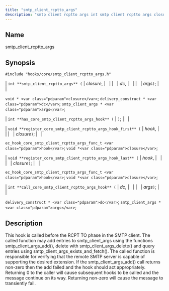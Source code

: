 ```yaml
---
title: "smtp_client_rcptto_args"
description: "smtp client rcptto args int smtp client rcptto args closure dc args void closure delivery construct dc smtp client args args int has core smtp client rcptto args hook void register core smtp client rcptto args hook first hook closure ec hook core smtp client rcptto args func t hook..."
---
```


<a name="hooks.core.smtp_client_rcptto_args"></a> 
## Name

smtp_client_rcptto_args

## Synopsis

`#include "hooks/core/smtp_client_rcptto_args.h"`

| `int **smtp_client_rcptto_args** (` | <var class="pdparam">closure</var>, |   |
|   | <var class="pdparam">dc</var>, |   |
|   | <var class="pdparam">args</var>`)`; |   |

`void * <var class="pdparam">closure</var>`;
`delivery_construct * <var class="pdparam">dc</var>`;
`smtp_client_args * <var class="pdparam">args</var>`;

| `int **has_core_smtp_client_rcptto_args_hook** (` | `)`; |   |

| `void **register_core_smtp_client_rcptto_args_hook_first** (` | <var class="pdparam">hook</var>, |   |
|   | <var class="pdparam">closure</var>`)`; |   |

`ec_hook_core_smtp_client_rcptto_args_func_t <var class="pdparam">hook</var>`;
`void *<var class="pdparam">closure</var>`;

| `void **register_core_smtp_client_rcptto_args_hook_last** (` | <var class="pdparam">hook</var>, |   |
|   | <var class="pdparam">closure</var>`)`; |   |

`ec_hook_core_smtp_client_rcptto_args_func_t <var class="pdparam">hook</var>`;
`void *<var class="pdparam">closure</var>`;

| `int **call_core_smtp_client_rcptto_args_hook** (` | <var class="pdparam">dc</var>, |   |
|   | <var class="pdparam">args</var>`)`; |   |

`delivery_construct * <var class="pdparam">dc</var>`;
`smtp_client_args * <var class="pdparam">args</var>`;<a name="idp37022480"></a> 
## Description

This hook is called before the RCPT TO phase in the SMTP client. The called function may add entries to smtp_client_args using the functions smtp_client_args_add(), delete with smtp_client_args_delete() and query entries using smtp_client_args_exists_and_fetch(). The called function is responsible for verifying that the remote SMTP server is capable of supporting the desired extension. If the smtp_client_args_add() call returns non-zero then the add failed and the hook should act appropriately. Returning 0 to the caller will cause subsequent hooks to be called and the message continue on its way. Returning non-zero will cause the message to transiently fail.